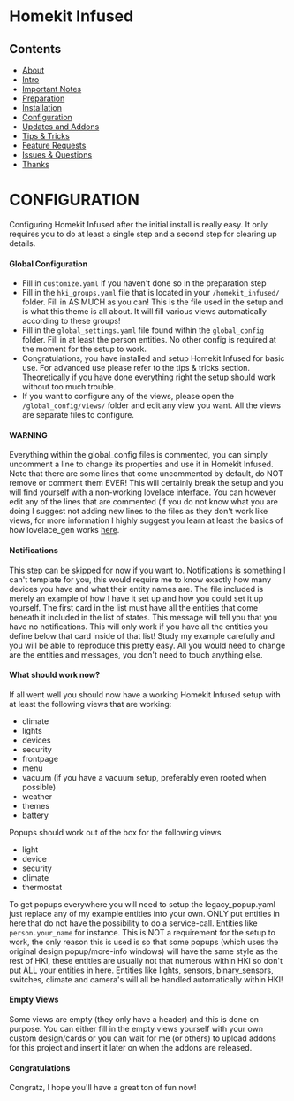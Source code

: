 # Homekit Infused

## Contents
- [About](index.md)
- [Intro](intro.md)
- [Important Notes](notes.md)
- [Preparation](preparation.md)
- [Installation](installation.md)
- [Configuration](configuration.md)
- [Updates and Addons](updates.md)
- [Tips & Tricks](tips.md)
- [Feature Requests](requests.md)
- [Issues & Questions](issues.md)
- [Thanks](thanks.md)

# CONFIGURATION
Configuring Homekit Infused after the initial install is really easy. It only requires you to do at least a single step and a second step for clearing up details.

#### Global Configuration
- Fill in `customize.yaml` if you haven't done so in the preparation step
- Fill in the `hki_groups.yaml` file that is located in your `/homekit_infused/` folder. Fill in AS MUCH as you can! This is the file used in the setup and is what this theme is all about. It will fill various views automatically according to these groups!
- Fill in the `global_settings.yaml` file found within the `global_config` folder. Fill in at least the person entities. No other config is required at the moment for the setup to work.
- Congratulations, you have installed and setup Homekit Infused for basic use. For advanced use please refer to the tips & tricks section. Theoretically if you have done everything right the setup should work without too much trouble.
- If you want to configure any of the views, please open the `/global_config/views/` folder and edit any view you want. All the views are separate files to configure.

#### WARNING
Everything within the global_config files is commented, you can simply uncomment a line to change its properties and use it in Homekit Infused. Note that there are some lines that come uncommented by default, do NOT remove or comment them EVER! This will certainly break the setup and you will find yourself with a non-working lovelace interface. You can however edit any of the lines that are commented (if you do not know what you are doing I suggest not adding new lines to the files as they don't work like views, for more information I highly suggest you learn at least the basics of how lovelace_gen works [here](https://github.com/thomasloven/hass-lovelace_gen).

#### Notifications
This step can be skipped for now if you want to.
Notifications is something I can't template for you, this would require me to know exactly how many devices you have and what their entity names are. The file included is merely an example of how I have it set up and how you could set it up yourself. The first card in the list must have all the entities that come beneath it included in the list of states. This message will tell you that you have no notifications. This will only work if you have all the entities you define below that card inside of that list! Study my example carefully and you will be able to reproduce this pretty easy. All you would need to change are the entities and messages, you don't need to touch anything else.

#### What should work now?
If all went well you should now have a working Homekit Infused setup with at least the following views that are working:
- climate
- lights
- devices
- security
- frontpage
- menu
- vacuum (if you have a vacuum setup, preferably even rooted when possible)
- weather
- themes
- battery

Popups should work out of the box for the following views
- light
- device
- security
- climate
- thermostat

To get popups everywhere you will need to setup the legacy_popup.yaml just replace any of my example entities into your own. ONLY put entities in here that do not have the possibility to do a service-call. Entities like `person.your_name` for instance. This is NOT a requirement for the setup to work, the only reason this is used is so that some popups (which uses the original design popup/more-info windows) will have the same style as the rest of HKI, these entities are usually not that numerous within HKI so don't put ALL your entities in here. Entities like lights, sensors, binary_sensors, switches, climate and camera's will all be handled automatically within HKI!

#### Empty Views
Some views are empty (they only have a header) and this is done on purpose. You can either fill in the empty views yourself with your own custom design/cards or you can wait for me (or others) to upload addons for this project and insert it later on when the addons are released.

#### Congratulations
Congratz, I hope you'll have a great ton of fun now!
